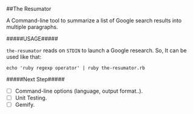 ##The Resumator


A Command-line tool to summarize a list of Google search results into multiple paragraphs.

#####USAGE#####

`the-resumator` reads on `STDIN` to launch a Google research. So, It can be used like that: 

```shell
echo 'ruby regexp operator' | ruby the-resumator.rb
```

#####Next Step#####

- [ ] Command-line options (language, output format..).
- [ ] Unit Testing.
- [ ] Gemify.
